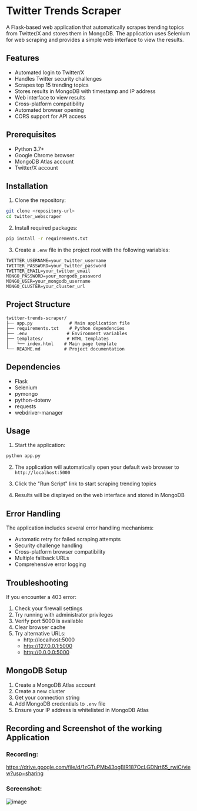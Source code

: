 # Twitter Trends Scraper

A Flask-based web application that automatically scrapes trending topics from Twitter/X and stores them in MongoDB. The application uses Selenium for web scraping and provides a simple web interface to view the results.

## Features

- Automated login to Twitter/X
- Handles Twitter security challenges
- Scrapes top 15 trending topics
- Stores results in MongoDB with timestamp and IP address
- Web interface to view results
- Cross-platform compatibility
- Automated browser opening
- CORS support for API access

## Prerequisites

- Python 3.7+
- Google Chrome browser
- MongoDB Atlas account
- Twitter/X account

## Installation

1. Clone the repository:

```bash
git clone <repository-url>
cd twitter_webscraper
```

2. Install required packages:

```bash
pip install -r requirements.txt
```

3. Create a `.env` file in the project root with the following variables:

```env
TWITTER_USERNAME=your_twitter_username
TWITTER_PASSWORD=your_twitter_password
TWITTER_EMAIL=your_twitter_email
MONGO_PASSWORD=your_mongodb_password
MONGO_USER=your_mongodb_username
MONGO_CLUSTER=your_cluster_url
```

## Project Structure

```
twitter-trends-scraper/
├── app.py              # Main application file
├── requirements.txt    # Python dependencies
├── .env               # Environment variables
├── templates/         # HTML templates
│   └── index.html    # Main page template
└── README.md         # Project documentation
```

## Dependencies

- Flask
- Selenium
- pymongo
- python-dotenv
- requests
- webdriver-manager

## Usage

1. Start the application:

```bash
python app.py
```

2. The application will automatically open your default web browser to `http://localhost:5000`

3. Click the "Run Script" link to start scraping trending topics

4. Results will be displayed on the web interface and stored in MongoDB

## Error Handling

The application includes several error handling mechanisms:

- Automatic retry for failed scraping attempts
- Security challenge handling
- Cross-platform browser compatibility
- Multiple fallback URLs
- Comprehensive error logging

## Troubleshooting

If you encounter a 403 error:

1. Check your firewall settings
2. Try running with administrator privileges
3. Verify port 5000 is available
4. Clear browser cache
5. Try alternative URLs:
   - http://localhost:5000
   - http://127.0.0.1:5000
   - http://0.0.0.0:5000

## MongoDB Setup

1. Create a MongoDB Atlas account
2. Create a new cluster
3. Get your connection string
4. Add MongoDB credentials to `.env` file
5. Ensure your IP address is whitelisted in MongoDB Atlas

## Recording and Screenshot of the working Application

### Recording:

https://drive.google.com/file/d/1zGTuPMb43ogBIR187OcLGDNrt65_rwiC/view?usp=sharing

### Screenshot:

![image](https://github.com/user-attachments/assets/e682739e-f32c-4633-9481-ad1ec157686c)

